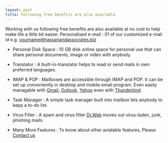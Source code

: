 ```yaml
---
layout: post
title: Following free benefits are also available
---
```


Working with us following free benefits are also available at no cost to help make life a little bit easier. Personalised e-mail : 01 of our customized e-mail id e.g. [yourname@hassanandassociates.biz](https://hassanandassociates.biz)

- Personal Disk Space : 10 GB disk online space for personal use that can share personal documents, image or video with anybody.  

- Translator : A built-in-translator helps to read or send mails in own preferred languages.

- IMAP & POP : Mailboxes are accessible through IMAP and POP. It can be set up conveniently in desktop and mobile email program. Even easily managable with [Gmail](https://mail.google.com), [Outlook](https://outlook.live.com), [Yahoo](https://mail.yahoo.com) even with [Thunderbird](https://www.mozilla.org/en-US/thunderbird).

- Task Manager : A simple task manager built into mailbox lets anybody to kepp a to-do list.

- Virus Filter : A spam and virus filter [Dr.Web](https://www.drweb.ru) moves out virus-laden, junk, phishing mails. 

- Many More Features : To know about other avialable features, Please [Contact us](https://docs.google.com/forms/d/e/1FAIpQLSfpEu18GwtXckk8qpcwxNPhRjHXEoeSP27mc_H-ycduDNzKIA/viewform)